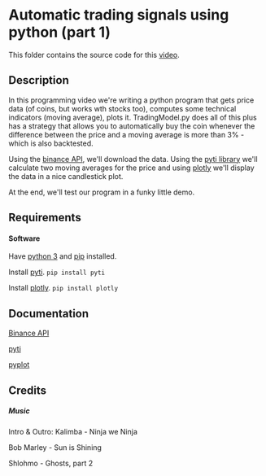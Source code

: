 # Automatic trading signals using python (part 1)
This folder contains the source code for this [video](https://www.youtube.com/watch?v=LiqQsmU6qYg).

## Description
In this programming video we're writing a python program that gets price data (of coins, but works wth stocks too), computes some technical indicators (moving average), plots it. TradingModel.py does all of this plus has a strategy that allows you to automatically buy the coin whenever the difference between the price and a moving average is more than 3% - which is also backtested.

Using the [binance API](https://github.com/binance-exchange/binance-official-api-docs/blob/master/rest-api.md), we'll download the data.
Using the [pyti library](https://pypi.org/project/pyti/) we'll calculate two moving averages for the price 
and using [plotly](https://plot.ly/python/getting-started/) we'll display the data in a nice candlestick plot. 

At the end, we'll test our program in a funky little demo.

## Requirements

#### Software
Have [python 3](https://www.python.org/downloads/) and [pip](https://stackoverflow.com/a/6587528/4468246) installed. 

Install [pyti](https://pypi.org/project/pyti/).
``` pip install pyti ```

Install [plotly](https://plot.ly/python/getting-started/).
``` pip install plotly ```

## Documentation
[Binance API](https://github.com/binance-exchange/binance-official-api-docs/blob/master/rest-api.md)

[pyti](https://pypi.org/project/pyti/)

[pyplot](https://plot.ly/python/getting-started/)

## Credits

##### Music

Intro & Outro: Kalimba - Ninja we Ninja

Bob Marley - Sun is Shining

Shlohmo - Ghosts, part 2
